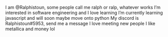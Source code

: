 I am @Ralphistoun, some people call me ralph or ralp, whatever works
I’m interested in software engineering and I love learning
I’m currently learning javascript and will soon maybe move onto python
My discord is Ralphistoun#5953, send me a message I love meeting new people
I like metallica and money lol 
